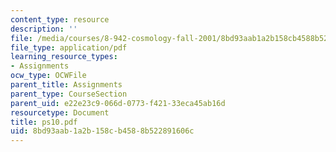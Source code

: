 ```yaml
---
content_type: resource
description: ''
file: /media/courses/8-942-cosmology-fall-2001/8bd93aab1a2b158cb4588b522891606c_ps10.pdf
file_type: application/pdf
learning_resource_types:
- Assignments
ocw_type: OCWFile
parent_title: Assignments
parent_type: CourseSection
parent_uid: e22e23c9-066d-0773-f421-33eca45ab16d
resourcetype: Document
title: ps10.pdf
uid: 8bd93aab-1a2b-158c-b458-8b522891606c
---
```

